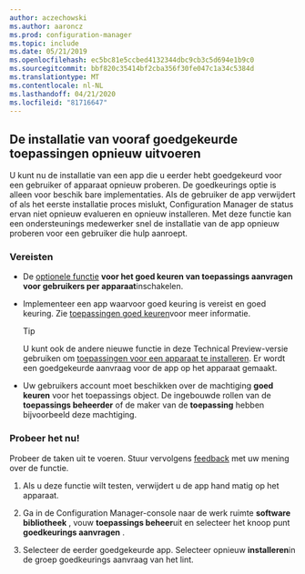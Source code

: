 ```yaml
---
author: aczechowski
ms.author: aaroncz
ms.prod: configuration-manager
ms.topic: include
ms.date: 05/21/2019
ms.openlocfilehash: ec5bc81e5ccbed4132344dbc9cb3c5d694e1b9c0
ms.sourcegitcommit: bbf820c35414bf2cba356f30fe047c1a34c5384d
ms.translationtype: MT
ms.contentlocale: nl-NL
ms.lasthandoff: 04/21/2020
ms.locfileid: "81716647"
---
```

## <a name="retry-the-install-of-pre-approved-applications"></a><a name="bkmk_retry"></a>De installatie van vooraf goedgekeurde toepassingen opnieuw uitvoeren

<!--4336307-->

U kunt nu de installatie van een app die u eerder hebt goedgekeurd voor een gebruiker of apparaat opnieuw proberen. De goedkeurings optie is alleen voor beschik bare implementaties. Als de gebruiker de app verwijdert of als het eerste installatie proces mislukt, Configuration Manager de status ervan niet opnieuw evalueren en opnieuw installeren. Met deze functie kan een ondersteunings medewerker snel de installatie van de app opnieuw proberen voor een gebruiker die hulp aanroept.

### <a name="prerequisites"></a>Vereisten

- De [optionele functie](../../../../servers/manage/install-in-console-updates.md#bkmk_options) **voor het goed keuren van toepassings aanvragen voor gebruikers per apparaat**inschakelen.  

- Implementeer een app waarvoor goed keuring is vereist en goed keuring. Zie [toepassingen goed keuren](../../../../../apps/deploy-use/app-approval.md#bkmk_email-approve)voor meer informatie.  

    > [!Tip]  
    > U kunt ook de andere nieuwe functie in deze Technical Preview-versie gebruiken om [toepassingen voor een apparaat te installeren](#bkmk_device-app). Er wordt een goedgekeurde aanvraag voor de app op het apparaat gemaakt.  

- Uw gebruikers account moet beschikken over de machtiging **goed keuren** voor het toepassings object. De ingebouwde rollen van de **toepassings beheerder** of de maker van de **toepassing** hebben bijvoorbeeld deze machtiging.

### <a name="try-it-out"></a>Probeer het nu!

Probeer de taken uit te voeren. Stuur vervolgens [feedback](../../../../understand/find-help.md#product-feedback) met uw mening over de functie.

1. Als u deze functie wilt testen, verwijdert u de app hand matig op het apparaat.

1. Ga in de Configuration Manager-console naar de werk ruimte **software bibliotheek** , vouw **toepassings beheer**uit en selecteer het knoop punt **goedkeurings aanvragen** .

1. Selecteer de eerder goedgekeurde app. Selecteer opnieuw **installeren**in de groep goedkeurings aanvraag van het lint.
